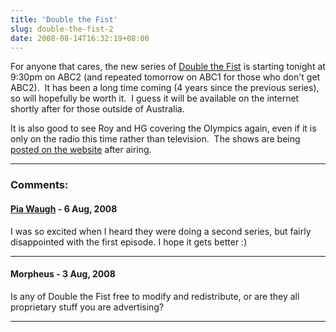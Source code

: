 ```yaml
---
title: 'Double the Fist'
slug: double-the-fist-2
date: 2008-08-14T16:32:19+08:00
---
```


For anyone that cares, the new series of [Double the
Fist](http://www.abc.net.au/tv/doublethefist/) is starting tonight at
9:30pm on ABC2 (and repeated tomorrow on ABC1 for those who don\'t get
ABC2).  It has been a long time coming (4 years since the previous
series), so will hopefully be worth it.  I guess it will be available on
the internet shortly after for those outside of Australia.

It is also good to see Roy and HG covering the Olympics again, even if
it is only on the radio this time rather than television.  The shows are
being [posted on the
website](http://www.abc.net.au/triplej/comedy/golden_ring/) after
airing.

---
### Comments:
#### [Pia Waugh](http://pipka.org/) - <time datetime="2008-08-16 15:57:43">6 Aug, 2008</time>

I was so excited when I heard they were doing a second series, but
fairly disappointed with the first episode. I hope it gets better :)

---
#### Morpheus - <time datetime="2008-08-20 23:26:17">3 Aug, 2008</time>

Is any of Double the Fist free to modify and redistribute, or are they
all proprietary stuff you are advertising?

---
